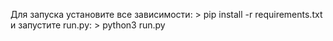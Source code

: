 Для запуска установите все зависимости: > pip install -r requirements.txt\
и запустите run.py: > python3 run.py
